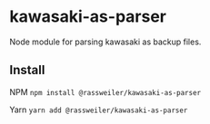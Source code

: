 # kawasaki-as-parser

Node module for parsing kawasaki as backup files.

## Install

NPM
`npm install @rassweiler/kawasaki-as-parser`

Yarn
`yarn add @rassweiler/kawasaki-as-parser`
